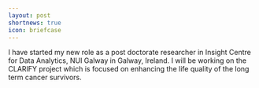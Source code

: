```yaml
---
layout: post
shortnews: true
icon: briefcase
---
```


I have started my new role as a post doctorate researcher in Insight Centre for Data Analytics, NUI Galway in Galway, Ireland. 
I will be working on the CLARIFY project which is focused on enhancing the life quality of the long term cancer survivors.  
